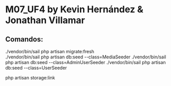 # M07_UF4 by Kevin Hernández & Jonathan Villamar

## Comandos: 

./vendor/bin/sail php artisan migrate:fresh   
./vendor/bin/sail  php artisan db:seed --class=MediaSeeder
./vendor/bin/sail  php artisan db:seed --class=AdminUserSeeder
./vendor/bin/sail  php artisan db:seed --class=UserSeeder

php artisan storage:link
